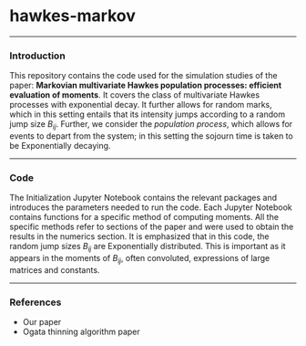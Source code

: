 # hawkes-markov

---


### Introduction

This repository contains the code used for the simulation studies of the paper: **Markovian multivariate Hawkes population processes: efficient evaluation of moments**. It covers the class of multivariate Hawkes processes with exponential decay. It further allows for random marks, which in this setting entails that its intensity jumps according to a random jump size $B_{ij}$. Further, we consider the _population process_, which allows for events to depart from the system; in this setting the sojourn time is taken to be Exponentially decaying.

---


### Code

The Initialization Jupyter Notebook contains the relevant packages and introduces the parameters needed to run the code. Each Jupyter Notebook contains functions for a specific method of computing moments. All the specific methods refer to sections of the paper and were used to obtain the results in the numerics section. It is emphasized that in this code, the random jump sizes $B_{ij}$ are Exponentially distributed. This is important as it appears in the moments of $B_{ij}$, often convoluted, expressions of large matrices and constants.



---

### References

- Our paper
- Ogata thinning algorithm paper
